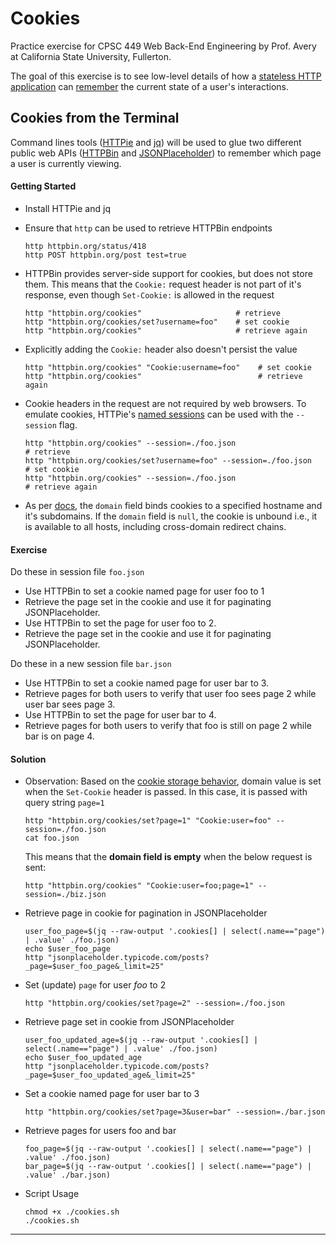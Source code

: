 # Cookies

Practice exercise for CPSC 449 Web Back-End Engineering by Prof. Avery at California State University, Fullerton.

The goal of this exercise is to see low-level details of how a [stateless HTTP application][1] can [remember][2] the current state of a user's interactions.


## Cookies from the Terminal

Command lines tools ([HTTPie][1] and [jq][3]) will be used to glue two different public web APIs ([HTTPBin][4] and [JSONPlaceholder][5]) to remember which page a user is currently viewing.


#### Getting Started

+ Install HTTPie and jq

+ Ensure that `http` can be used to retrieve HTTPBin endpoints

  ```
  http httpbin.org/status/418
  http POST httpbin.org/post test=true
  ```

+ HTTPBin provides server-side support for cookies, but does not store them. This means that the `Cookie:` request header is not part of it's response, even though `Set-Cookie:` is allowed in the request

  ```
  http "httpbin.org/cookies"                     # retrieve
  http "httpbin.org/cookies/set?username=foo"    # set cookie
  http "httpbin.org/cookies"                     # retrieve again
  ```

+ Explicitly adding the `Cookie:` header also doesn't persist the value

  ```
  http "httpbin.org/cookies" "Cookie:username=foo"    # set cookie
  http "httpbin.org/cookies"                          # retrieve again
  ```

+ Cookie headers in the request are not required by web browsers. To emulate cookies, HTTPie's [named sessions][6] can be used with the `--session` flag.

  ```
  http "httpbin.org/cookies" --session=./foo.json                     # retrieve
  http "httpbin.org/cookies/set?username=foo" --session=./foo.json    # set cookie
  http "httpbin.org/cookies" --session=./foo.json                     # retrieve again
  ```

+ As per [docs][7], the `domain` field binds cookies to a specified hostname and it's subdomains. If the `domain` field is `null`, the cookie is unbound i.e., it is available to all hosts, including cross-domain redirect chains.

#### Exercise

Do these in session file `foo.json`

+ Use HTTPBin to set a cookie named page for user foo to 1
+ Retrieve the page set in the cookie and use it for paginating JSONPlaceholder.
+ Use HTTPBin to set the page for user foo to 2.
+ Retrieve the page set in the cookie and use it for paginating JSONPlaceholder.

Do these in a new session file `bar.json`

+ Use HTTPBin to set a cookie named page for user bar to 3.
+ Retrieve pages for both users to verify that user foo sees page 2 while user bar sees page 3.
+ Use HTTPBin to set the page for user bar to 4.
+ Retrieve pages for both users to verify that foo is still on page 2 while bar is on page 4.


#### Solution

+ Observation: Based on the [cookie storage behavior][8], domain value is set when the `Set-Cookie` header is passed. In this case, it is passed with query string `page=1`

  ```
  http "httpbin.org/cookies/set?page=1" "Cookie:user=foo" --session=./foo.json
  cat foo.json
  ```

  This means that the **domain field is empty** when the below request is sent:

  `http "httpbin.org/cookies" "Cookie:user=foo;page=1" --session=./biz.json`

+ Retrieve page in cookie for pagination in JSONPlaceholder

  ```
  user_foo_page=$(jq --raw-output '.cookies[] | select(.name=="page") | .value' ./foo.json)
  echo $user_foo_page
  http "jsonplaceholder.typicode.com/posts?_page=$user_foo_page&_limit=25"
  ```

+ Set (update) `page` for user *foo* to 2

  `http "httpbin.org/cookies/set?page=2" --session=./foo.json`

+ Retrieve page set in cookie from JSONPlaceholder

  ```
  user_foo_updated_age=$(jq --raw-output '.cookies[] | select(.name=="page") | .value' ./foo.json)
  echo $user_foo_updated_age
  http "jsonplaceholder.typicode.com/posts?_page=$user_foo_updated_age&_limit=25"
  ```

+ Set a cookie named page for user bar to 3

  `http "httpbin.org/cookies/set?page=3&user=bar" --session=./bar.json`

+ Retrieve pages for users foo and bar

  ```
  foo_page=$(jq --raw-output '.cookies[] | select(.name=="page") | .value' ./foo.json)
  bar_page=$(jq --raw-output '.cookies[] | select(.name=="page") | .value' ./bar.json)
  ```

+ Script Usage

  ```
  chmod +x ./cookies.sh
  ./cookies.sh
  ```

---


[1]: https://httpie.io/
[2]: https://httpie.io/docs/cli/sessions
[3]: https://stedolan.github.io/jq/
[4]: https://httpbin.org/
[5]: https://jsonplaceholder.typicode.com/
[6]: https://httpie.io/docs/cli/named-sessions
[7]: https://httpie.io/docs/cli/host-based-cookie-policy
[8]: https://httpie.io/docs/cli/cookie-storage-behavior
